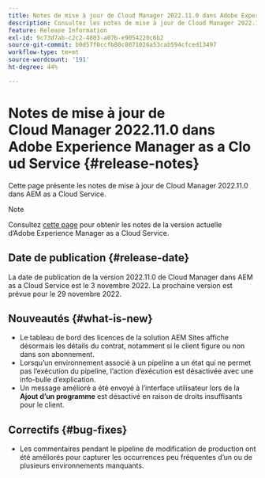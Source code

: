 ```yaml
---
title: Notes de mise à jour de Cloud Manager 2022.11.0 dans Adobe Experience Manager as a Cloud Service
description: Consultez les notes de mise à jour de Cloud Manager 2022.11.0 dans AEM as a Cloud Service.
feature: Release Information
exl-id: 9c73d7ab-c2c2-4803-a07b-e9054220c6b2
source-git-commit: b0d57f0ccfb80c8071026a53cab594cfced13497
workflow-type: tm+mt
source-wordcount: '191'
ht-degree: 44%

---
```



# Notes de mise à jour de Cloud Manager 2022.11.0 dans Adobe Experience Manager as a Cloud Service {#release-notes}

Cette page présente les notes de mise à jour de Cloud Manager 2022.11.0 dans AEM as a Cloud Service.

>[!NOTE]
>
>Consultez [cette page](/help/release-notes/release-notes-cloud/release-notes-current.md) pour obtenir les notes de la version actuelle d’Adobe Experience Manager as a Cloud Service.

## Date de publication {#release-date}

La date de publication de la version 2022.11.0 de Cloud Manager dans AEM as a Cloud Service est le 3 novembre 2022. La prochaine version est prévue pour le 29 novembre 2022.

## Nouveautés {#what-is-new}

* Le tableau de bord des licences de la solution AEM Sites affiche désormais les détails du contrat, notamment si le client figure ou non dans son abonnement.
* Lorsqu’un environnement associé à un pipeline a un état qui ne permet pas l’exécution du pipeline, l’action d’exécution est désactivée avec une info-bulle d’explication.
* Un message amélioré a été envoyé à l’interface utilisateur lors de la **Ajout d’un programme** est désactivé en raison de droits insuffisants pour le client.

## Correctifs {#bug-fixes}

* Les commentaires pendant le pipeline de modification de production ont été améliorés pour capturer les occurrences peu fréquentes d’un ou de plusieurs environnements manquants.
